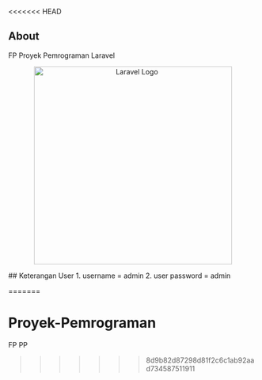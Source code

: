 <<<<<<< HEAD
## About
FP Proyek Pemrograman Laravel

<p align="center"><a href="https://laravel.com" target="_blank"><img src="https://raw.githubusercontent.com/laravel/art/master/logo-lockup/5%20SVG/2%20CMYK/1%20Full%20Color/laravel-logolockup-cmyk-red.svg" width="400" alt="Laravel Logo"></a></p>
## Keterangan User
1. username = admin
2. user password = admin

=======
# Proyek-Pemrograman
FP PP
>>>>>>> 8d9b82d87298d81f2c6c1ab92aad734587511911

